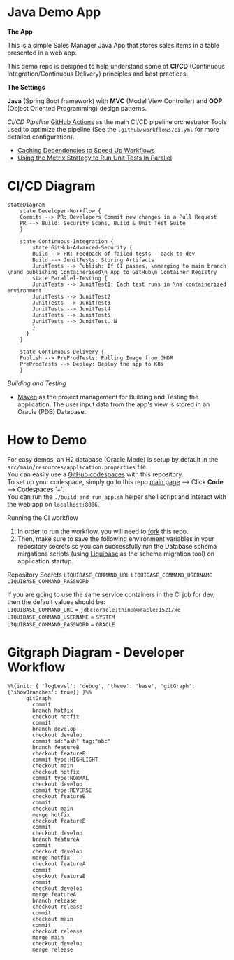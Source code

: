 # Java Demo App

**The App**

This is a simple Sales Manager Java App that stores sales items in a table presented in a web app.

This demo repo is designed to help understand some of **CI/CD** (Continuous Integration/Continuous Delivery) principles and best practices.

**The Settings**

**Java** (Spring Boot framework) with **MVC** (Model View Controller) and **OOP** (Object Oriented Programming) design patterns.
 
 *CI/CD Pipeline*
 [GitHub Actions](https://docs.github.com/en/enterprise-cloud@latest/actions) as the main CI/CD pipeline orchestrator
Tools used to optimize the pipeline (See the `.github/workflows/ci.yml` for more detailed configuration).

 - [Caching Dependencies to Speed Up Workflows](https://docs.github.com/en/enterprise-cloud@latest/actions/using-workflows/caching-dependencies-to-speed-up-workflows)
 - [Using the Metrix Strategy to Run Unit Tests In Parallel](https://docs.github.com/en/enterprise-cloud@latest/actions/using-jobs/using-a-matrix-for-your-jobs)
              
# CI/CD Diagram
```mermaid
stateDiagram
    state Developer-Workflow {
    Commits --> PR: Developers Commit new changes in a Pull Request
    PR --> Build: Security Scans, Build & Unit Test Suite
    }
    
    state Continuous-Integration {
        state GitHub-Advanced-Security {
        Build --> PR: Feedback of failed tests - back to dev
        Build --> JunitTests: Storing Artifacts
        JunitTests --> Publish: If CI passes, \nmerging to main branch \nand publishing Containerised\n App to GitHub\n Container Registry
        state Parallel-Testing {
        JunitTests --> JunitTest1: Each test runs in \na containerized environment
        JunitTests --> JunitTest2
        JunitTests --> JunitTest3
        JunitTests --> JunitTest4
        JunitTests --> JunitTest5
        JunitTests --> JunitTest..N
        }
      }
    }

    state Continuous-Delivery {
    Publish --> PreProdTests: Pulling Image from GHDR
    PreProdTests --> Deploy: Deploy the app to K8s
    }
```

*Building and Testing*
 - [Maven](https://maven.apache.org/) as the project management for Building and Testing the application.
The user input data from the app's view is stored in an Oracle (PDB) Database.


# How to Demo
For easy demos, an H2 database (Oracle Mode) is setup by default in the `src/main/resources/application.properties` file. </br>
You can easily use a [GitHub codespaces](https://docs.github.com/en/enterprise-cloud@latest/codespaces) with this repository. </br>
To set up your codespace, simply go to this repo [main page](https://github.com/octodemo/java-springboot-demo) --> Click **Code** --> Codespaces '+'. </br>
You can run the `./build_and_run_app.sh` helper shell script and interact with the web app on `localhost:8086`.


Running the CI workflow
1. In order to run the workflow, you will need to [fork](https://docs.github.com/en/enterprise-cloud@latest/get-started/quickstart/fork-a-repo) this repo. </br>
2. Then, make sure to save the following environment variables in your repository secrets so you can successfully run the Database schema mirgations scripts (using [Liquibase](https://www.liquibase.com/) as the schema migration tool) on application startup. </br>

Repository Secrets
`LIQUIBASE_COMMAND_URL`
`LIQUIBASE_COMMAND_USERNAME`
`LIQUIBASE_COMMAND_PASSWORD`

If you are going to use the same service containers in the CI job for dev, then the default values should be: </br>
`LIQUIBASE_COMMAND_URL` = `jdbc:oracle:thin:@oracle:1521/xe` </br>
`LIQUIBASE_COMMAND_USERNAME` = `SYSTEM` </br>
`LIQUIBASE_COMMAND_PASSWORD` = `ORACLE`

# Gitgraph Diagram - Developer Workflow
```mermaid
%%{init: { 'logLevel': 'debug', 'theme': 'base', 'gitGraph': {'showBranches': true}} }%%
      gitGraph
        commit
        branch hotfix
        checkout hotfix
        commit
        branch develop
        checkout develop
        commit id:"ash" tag:"abc"
        branch featureB
        checkout featureB
        commit type:HIGHLIGHT
        checkout main
        checkout hotfix
        commit type:NORMAL
        checkout develop
        commit type:REVERSE
        checkout featureB
        commit
        checkout main
        merge hotfix
        checkout featureB
        commit
        checkout develop
        branch featureA
        commit
        checkout develop
        merge hotfix
        checkout featureA
        commit
        checkout featureB
        commit
        checkout develop
        merge featureA
        branch release
        checkout release
        commit
        checkout main
        commit
        checkout release
        merge main
        checkout develop
        merge release
```

